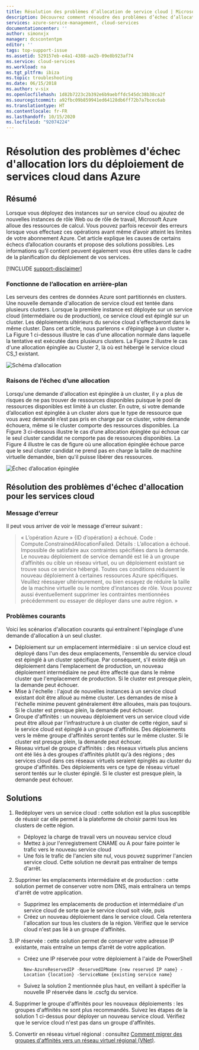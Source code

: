 ```yaml
---
title: Résolution des problèmes d’allocation de service cloud | Microsoft Docs
description: Découvrez comment résoudre des problèmes d’échec d’allocation lorsque vous déployez Azure Cloud Services. Découvrez le fonctionnement de l’allocation et la raison pour laquelle l’allocation peut échouer.
services: azure-service-management, cloud-services
documentationcenter: ''
author: simonxjx
manager: dcscontentpm
editor: ''
tags: top-support-issue
ms.assetid: 529157eb-e4a1-4388-aa2b-09e8b923af74
ms.service: cloud-services
ms.workload: na
ms.tgt_pltfrm: ibiza
ms.topic: troubleshooting
ms.date: 06/15/2018
ms.author: v-six
ms.openlocfilehash: 1d82b7223c2b392e6b9aebffdc545dc38b38ca2f
ms.sourcegitcommit: a92fbc09b859941ed64128db6ff72b7a7bcec6ab
ms.translationtype: HT
ms.contentlocale: fr-FR
ms.lasthandoff: 10/15/2020
ms.locfileid: "92074224"
---
```

# <a name="troubleshooting-allocation-failure-when-you-deploy-cloud-services-in-azure"></a>Résolution des problèmes d'échec d'allocation lors du déploiement de services cloud dans Azure
## <a name="summary"></a>Résumé
Lorsque vous déployez des instances sur un service cloud ou ajoutez de nouvelles instances de rôle Web ou de rôle de travail, Microsoft Azure alloue des ressources de calcul. Vous pouvez parfois recevoir des erreurs lorsque vous effectuez ces opérations avant même d’avoir atteint les limites de votre abonnement Azure. Cet article explique les causes de certains échecs d’allocation courants et propose des solutions possibles. Les informations qu’il contient peuvent également vous être utiles dans le cadre de la planification du déploiement de vos services.

[!INCLUDE [support-disclaimer](../../includes/support-disclaimer.md)]

### <a name="background--how-allocation-works"></a>Fonctionne de l’allocation en arrière-plan
Les serveurs des centres de données Azure sont partitionnés en clusters. Une nouvelle demande d'allocation de service cloud est tentée dans plusieurs clusters. Lorsque la première instance est déployée sur un service cloud (intermédiaire ou de production), ce service cloud est épinglé sur un cluster. Les déploiements ultérieurs du service cloud s'effectueront dans le même cluster. Dans cet article, nous parlerons « d’épinglage à un cluster ». La Figure 1 ci-dessous illustre le cas d'une allocation normale dans laquelle la tentative est exécutée dans plusieurs clusters. La Figure 2 illustre le cas d'une allocation épinglée au Cluster 2, là où est hébergé le service cloud CS_1 existant.

![Schéma d’allocation](./media/cloud-services-allocation-failure/Allocation1.png)

### <a name="why-allocation-failure-happens"></a>Raisons de l’échec d’une allocation
Lorsqu'une demande d'allocation est épinglée à un cluster, il y a plus de risques de ne pas trouver de ressources disponibles puisque le pool de ressources disponibles est limité à un cluster. En outre, si votre demande d’allocation est épinglée à un cluster alors que le type de ressource que vous avez demandé n’est pas pris en charge par ce cluster, votre demande échouera, même si le cluster comporte des ressources disponibles. La Figure 3 ci-dessous illustre le cas d’une allocation épinglée qui échoue car le seul cluster candidat ne comporte pas de ressources disponibles. La Figure 4 illustre le cas de figure où une allocation épinglée échoue parce que le seul cluster candidat ne prend pas en charge la taille de machine virtuelle demandée, bien qu'il puisse libérer des ressources.

![Échec d’allocation épinglée](./media/cloud-services-allocation-failure/Allocation2.png)

## <a name="troubleshooting-allocation-failure-for-cloud-services"></a>Résolution des problèmes d'échec d'allocation pour les services cloud
### <a name="error-message"></a>Message d’erreur
Il peut vous arriver de voir le message d'erreur suivant :

> « L’opération Azure » {ID d’opération} a échoué. Code : Compute.ConstrainedAllocationFailed. Détails : L’allocation a échoué. Impossible de satisfaire aux contraintes spécifiées dans la demande. Le nouveau déploiement de service demandé est lié à un groupe d’affinités ou cible un réseau virtuel, ou un déploiement existant se trouve sous ce service hébergé. Toutes ces conditions réduisent le nouveau déploiement à certaines ressources Azure spécifiques. Veuillez réessayer ultérieurement, ou bien essayez de réduire la taille de la machine virtuelle ou le nombre d’instances de rôle. Vous pouvez aussi éventuellement supprimer les contraintes mentionnées précédemment ou essayer de déployer dans une autre région. »

### <a name="common-issues"></a>Problèmes courants
Voici les scénarios d'allocation courants qui entraînent l'épinglage d'une demande d'allocation à un seul cluster.

* Déploiement sur un emplacement intermédiaire : si un service cloud est déployé dans l'un des deux emplacements, l'ensemble du service cloud est épinglé à un cluster spécifique.  Par conséquent, s'il existe déjà un déploiement dans l'emplacement de production, un nouveau déploiement intermédiaire ne peut être affecté que dans le même cluster que l'emplacement de production. Si le cluster est presque plein, la demande peut échouer.
* Mise à l'échelle : l'ajout de nouvelles instances à un service cloud existant doit être alloué au même cluster.  Les demandes de mise à l'échelle minime peuvent généralement être allouées, mais pas toujours. Si le cluster est presque plein, la demande peut échouer.
* Groupe d'affinités : un nouveau déploiement vers un service cloud vide peut être alloué par l'infrastructure à un cluster de cette région, sauf si le service cloud est épinglé à un groupe d'affinités. Des déploiements vers le même groupe d'affinités seront tentés sur le même cluster. Si le cluster est presque plein, la demande peut échouer.
* Réseau virtuel de groupe d'affinités : des réseaux virtuels plus anciens ont été liés à des groupes d'affinités plutôt qu'à des régions ; des services cloud dans ces réseaux virtuels seraient épinglés au cluster du groupe d'affinités. Des déploiements vers ce type de réseau virtuel seront tentés sur le cluster épinglé. Si le cluster est presque plein, la demande peut échouer.

## <a name="solutions"></a>Solutions
1. Redéployer vers un service cloud : cette solution est la plus susceptible de réussir car elle permet à la plateforme de choisir parmi tous les clusters de cette région.

   * Déployez la charge de travail vers un nouveau service cloud  
   * Mettez à jour l'enregistrement CNAME ou A pour faire pointer le trafic vers le nouveau service cloud
   * Une fois le trafic de l'ancien site nul, vous pouvez supprimer l'ancien service cloud. Cette solution ne devrait pas entraîner de temps d'arrêt.
2. Supprimer les emplacements intermédiaire et de production : cette solution permet de conserver votre nom DNS, mais entraînera un temps d'arrêt de votre application.

   * Supprimez les emplacements de production et intermédiaire d'un service cloud de sorte que le service cloud soit vide, puis
   * Créez un nouveau déploiement dans le service cloud. Cela retentera l'allocation sur tous les clusters de la région. Vérifiez que le service cloud n'est pas lié à un groupe d'affinités.
3. IP réservée : cette solution permet de conserver votre adresse IP existante, mais entraîne un temps d’arrêt de votre application.  

   * Créez une IP réservée pour votre déploiement à l'aide de PowerShell

     ```
     New-AzureReservedIP -ReservedIPName {new reserved IP name} -Location {location} -ServiceName {existing service name}
     ```
   * Suivez la solution 2 mentionnée plus haut, en veillant à spécifier la nouvelle IP réservée dans le .cscfg du service.
4. Supprimer le groupe d'affinités pour les nouveaux déploiements : les groupes d'affinités ne sont plus recommandés. Suivez les étapes de la solution 1 ci-dessus pour déployer un nouveau service cloud. Vérifiez que le service cloud n'est pas dans un groupe d'affinités.
5. Convertir en réseau virtuel régional : consultez [Comment migrer des groupes d'affinités vers un réseau virtuel régional (VNet)](/previous-versions/azure/virtual-network/virtual-networks-migrate-to-regional-vnet).